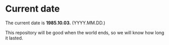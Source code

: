 # Current date

The current date is **1985.10.03.** (YYYY.MM.DD.)

This repository will be good when the world ends, so we will know how long it lasted.